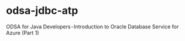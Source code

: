 # odsa-jdbc-atp
ODSA for Java Developers - Introduction to Oracle Database Service for Azure (Part 1)
